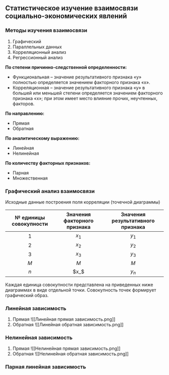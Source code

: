 ## Статистическое изучение взаимосвязи социально-экономических явлений

### Методы изучения взаимосвязи

1. Графический
2. Параллельных данных
3. Корреляционный анализ
4. Регрессионный анализ

**По степени причинно-следственной определенности:**
- Функциональная – значение результативного признака «у» полностью определяется значением факторного признака «х». 
- Корреляционная – значение результативного признака «у» в большей или меньшей степени определяется значением факторного признака «х»; при этом имеет место влияние прочих, неучтенных, факторов.

**По направлению:**
- Прямая 
- Обратная

**По аналитическому выражению:**
- Линейная
- Нелинейная

**По количеству факторных признаков:**
- Парная 
- Множественная

### Графический анализ взаимосвязи

Исходные данные построения поля корреляции (точечной диаграммы)

| № единицы совокупности | Значения факторного признака | Значения результативного признака |
|:----------------------:|:----------------------------:|:---------------------------------:|
|           1            |            $x_1$             |               $y_1$               |
|           2            |            $x_2$             |               $y_2$               |
|           3            |            $x_3$             |               $y_3$               |
|          $M$           |             $M$              |                $M$                |
|          $n$           |             $x_$             |               $y_n$               | 

Каждая единица совокупности представлена на приведенных ниже диаграммах в виде отдельной точки. Совокупность точек формирует графический образ. 

### Линейная зависимость 

1.  Прямая 
   ![[Линейная прямая зависимость.png]]
2. Обратная
   ![[Линейная обратная зависимость.png]]

### Нелинейная зависимость 

1. Прямая 
   ![[Нелинейная прямая зависимость.png]]
2. Обратная 
   ![[Нелинейная обратная зависимость.png]]

### Парная линейная зависимость


